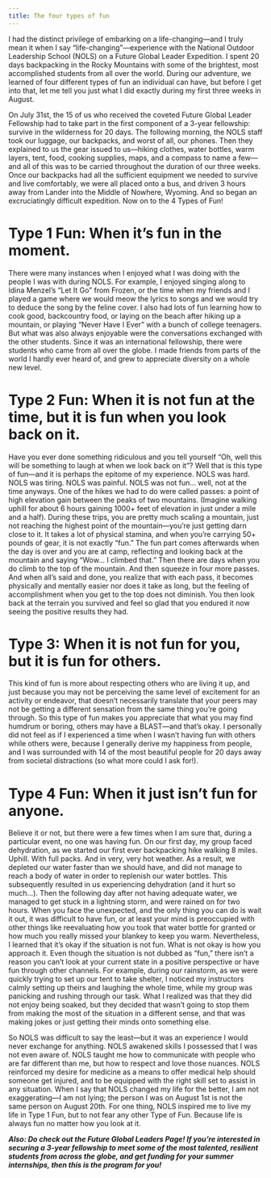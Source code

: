 ```yaml
---
title: The four types of fun
---
```


I had the distinct privilege of embarking on a life-changing—and I truly mean it when I say “life-changing”—experience with the National Outdoor Leadership School (NOLS) on a Future Global Leader Expedition. I spent 20 days backpacking in the Rocky Mountains with some of the brightest, most accomplished students from all over the world. During our adventure, we learned of four different types of fun an individual can have, but before I get into that, let me tell you just what I did exactly during my first three weeks in August.

On July 31st, the 15 of us who received the coveted Future Global Leader Fellowship had to take part in the first component of a 3-year fellowship: survive in the wilderness for 20 days. The following morning, the NOLS staff took our luggage, our backpacks, and worst of all, our phones. Then they explained to us the gear issued to us—hiking clothes, water bottles, warm layers, tent, food, cooking supplies, maps, and a compass to name a few—and all of this was to be carried throughout the duration of our three weeks. Once our backpacks had all the sufficient equipment we needed to survive and live comfortably, we were all placed onto a bus, and driven 3 hours away from Lander into the Middle of Nowhere, Wyoming. And so began an excruciatingly difficult expedition.
Now on to the 4 Types of Fun!

# **Type 1 Fun: When it’s fun in the moment.** 
There were many instances when I enjoyed what I was doing with the people I was with during NOLS. For example, I enjoyed singing along to Idina Menzel’s “Let It Go” from Frozen, or the time when my friends and I played a game where we would meow the lyrics to songs and we would try to deduce the song by the feline cover. I also had lots of fun learning how to cook good, backcountry food, or laying on the beach after hiking up a mountain, or playing “Never Have I Ever” with a bunch of college teenagers. But what was also always enjoyable were the conversations exchanged with the other students. Since it was an international fellowship, there were students who came from all over the globe. I made friends from parts of the world I hardly ever heard of, and grew to appreciate diversity on a whole new level.

# **Type 2 Fun: When it is not fun at the time, but it is fun when you look back on it.**
Have you ever done something ridiculous and you tell yourself “Oh, well this will be something to laugh at when we look back on it”? Well that is this type of fun—and it is perhaps the epitome of my experience. NOLS was hard. NOLS was tiring. NOLS was painful. NOLS was not fun… well, not at the time anyways. One of the hikes we had to do were called passes: a point of high elevation gain between the peaks of two mountains. (Imagine walking uphill for about 6 hours gaining 1000+ feet of elevation in just under a mile and a half). During these trips, you are pretty much scaling a mountain, just not reaching the highest point of the mountain—you’re just getting darn close to it. It takes a lot of physical stamina, and when you’re carrying 50+ pounds of gear, it is not exactly “fun.” The fun part comes afterwards when the day is over and you are at camp, reflecting and looking back at the mountain and saying “Wow… I climbed that.” Then there are days when you do climb to the top of the mountain. And then squeeze in four more passes. And when all’s said and done, you realize that with each pass, it becomes physically and mentally easier nor does it take as long, but the feeling of accomplishment when you get to the top does not diminish. You then look back at the terrain you survived and feel so glad that you endured it now seeing the positive results they had.

# **Type 3: When it is not fun for you, but it is fun for others.**
This kind of fun is more about respecting others who are living it up, and just because you may not be perceiving the same level of excitement for an activity or endeavor, that doesn’t necessarily translate that your peers may not be getting a different sensation from the same thing you’re going through. So this type of fun makes you appreciate that what you may find humdrum or boring, others may have a BLAST—and that’s okay. I personally did not feel as if I experienced a time when I wasn’t having fun with others while others were, because I generally derive my happiness from people, and I was surrounded with 14 of the most beautiful people for 20 days away from societal distractions (so what more could I ask for!).

# **Type 4 Fun: When it just isn’t fun for anyone.** 
Believe it or not, but there were a few times when I am sure that, during a particular event, no one was having fun. On our first day, my group faced dehydration, as we started our first ever backpacking hike walking 8 miles. Uphill. With full packs. And in very, very hot weather. As a result, we depleted our water faster than we should have, and did not manage to reach a body of water in order to replenish our water bottles. This subsequently resulted in us experiencing dehydration (and it hurt so much…). Then the following day after not having adequate water, we managed to get stuck in a lightning storm, and were rained on for two hours. When you face the unexpected, and the only thing you can do is wait it out, it was difficult to have fun, or at least your mind is preoccupied with other things like reevaluating how you took that water bottle for granted or how much you really missed your blankey to keep you warm. Nevertheless, I learned that it’s okay if the situation is not fun. What is not okay is how you approach it. Even though the situation is not dubbed as “fun,” there isn’t a reason you can’t look at your current state in a positive perspective or have fun through other channels. For example, during our rainstorm, as we were quickly trying to set up our tent to take shelter, I noticed my instructors calmly setting up theirs and laughing the whole time, while my group was panicking and rushing through our task. What I realized was that they did not enjoy being soaked, but they decided that wasn’t going to stop them from making the most of the situation in a different sense, and that was making jokes or just getting their minds onto something else.

So NOLS was difficult to say the least—but it was an experience I would never exchange for anything. NOLS awakened skills I possessed that I was not even aware of. NOLS taught me how to communicate with people who are far different than me, but how to respect and love those nuances. NOLS reinforced my desire for medicine as a means to offer medical help should someone get injured, and to be equipped with the right skill set to assist in any situation. When I say that NOLS changed my life for the better, I am not exaggerating—I am not lying; the person I was on August 1st is not the same person on August 20th. For one thing, NOLS inspired me to live my life in Type 1 Fun, but to not fear any other Type of Fun. Because life is always fun no matter how you look at it.

***Also: Do check out the Future Global Leaders Page! If you’re interested in securing a 3-year fellowship to meet some of the most talented, resilient students from across the globe, and get funding for your summer internships, then this is the program for you!***
